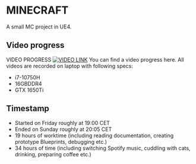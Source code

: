 # MINECRAFT
A small MC project in UE4.

## Video progress
VIDEO PROGRESS
[![VIDEO LINK](https://cdn.discordapp.com/attachments/538474266669350932/825797250953379860/Minecraft_UE4cpp.png)](https://vimeo.com/showcase/8297492)
You can find a video progress here.
All videos are recorded on laptop with following specs:
- i7-10750H
- 16GBDDR4
- GTX 1650Ti


## Timestamp
- Started on Friday roughly at 19:00 CET
- Ended on Sunday roughly at 20:05 CET
- 19 hours of worktime (including reading documentation, creating prototype Blueprints, debugging etc.)
- 34 hours of time (including switching Spotify music, cuddling with cats, drinking, preparing coffee etc.)
